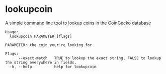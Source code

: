 # lookupcoin

A simple command line tool to lookup coins in the CoinGecko database

```
Usage:
  lookupcoin PARAMETER [flags]

PARAMETER: the coin your're looking for.

Flags:
      --exact-match   TRUE to lookup the exact string, FALSE to lookup the string everywhere in fields.
  -h, --help          help for lookupcoin
```
